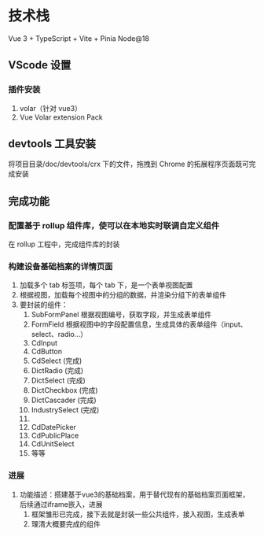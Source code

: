 # 技术栈

Vue 3 + TypeScript + Vite + Pinia Node@18

## VScode 设置

### 插件安装

1. volar（针对 vue3）
2. Vue Volar extension Pack

## devtools 工具安装

将项目目录/doc/devtools/crx 下的文件，拖拽到 Chrome 的拓展程序页面既可完成安装

## 完成功能

### 配置基于 rollup 组件库，使可以在本地实时联调自定义组件

在 rollup 工程中，完成组件库的封装

### 构建设备基础档案的详情页面

1. 加载多个 tab 标签项，每个 tab 下，是一个表单视图配置
2. 根据视图，加载每个视图中的分组的数据，并渲染分组下的表单组件
3. 要封装的组件：
   1. SubFormPanel  根据视图编号，获取字段，并生成表单组件
   2. FormField 根据视图中的字段配置信息，生成具体的表单组件（input、select、radio...）
   3. CdInput
   4. CdButton
   5. CdSelect (完成)
   6. DictRadio (完成)
   7. DictSelect (完成)
   8. DictCheckbox (完成)
   9. DictCascader (完成)
   10. IndustrySelect (完成)
   11. 
   12. CdDatePicker
   13. CdPublicPlace
   14. CdUnitSelect
   15. 等等


### 进展
1. 功能描述：搭建基于vue3的基础档案，用于替代现有的基础档案页面框架，后续通过iframe嵌入，进展
   1. 框架雏形已完成，接下去就是封装一些公共组件，接入视图，生成表单   
   2. 理清大概要完成的组件    
